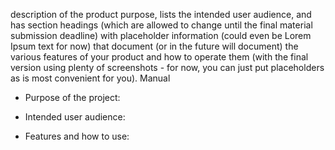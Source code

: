 description of the product purpose, lists the intended user audience, and has section headings (which are allowed to change until the final material submission deadline) with placeholder information (could even be Lorem Ipsum text for now) that document (or in the future will document) the various features of your product and how to operate them (with the final version using plenty of screenshots - for now, you can just put placeholders as is most convenient for you).
Manual

- Purpose of the project:

- Intended user audience:

- Features and how to use:
